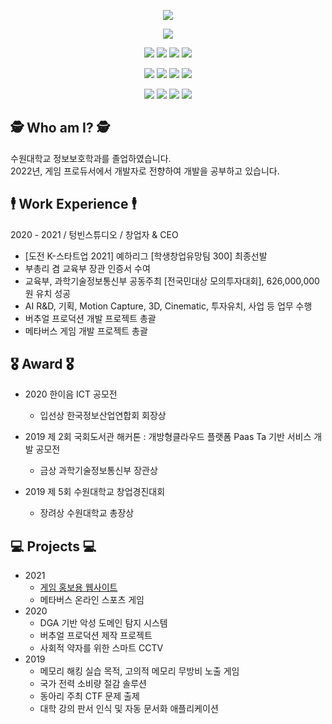 <!--![header](https://capsule-render.vercel.app/api?type=cylinder&color=ED4B1C&height=300&section=header&text=Guhyun%27s%20gitgub&fontSize=60)-->
<p align="center">
  <img src="https://capsule-render.vercel.app/api?type=cylinder&color=ED4B1C&height=200&section=center&text=Guhyun%27s%20Github&fontSize=60">
 </p>
<p align="center">
 <!--<img src="https://img.shields.io/badge/solved.ac-G4-gold"/>-->
  <a href="https://www.acmicpc.net/user/usw20"><img src="https://img.shields.io/badge/solved.ac-G4-gold"></a>
</p>
<p align="center">
 <img src="https://img.shields.io/badge/Python-3766AB?style=flat-square&logo=Python&logoColor=white"/></a>
 <img src="https://img.shields.io/badge/C-A8B9CC?style=flat-square&logo=C&logoColor=white"/></a>
 <img src="https://img.shields.io/badge/MySQL-4479A1?style=flat-square&logo=MySQL&logoColor=white"/></a>
 <img src="https://img.shields.io/badge/MariaDB-003545?style=flat-square&logo=MariaDB&logoColor=white"/>
 </p>
 <p align="center">
 <img src="https://img.shields.io/badge/Pycharm-07C85F?style=flat-square&logo=Pycharm&logoColor=white"/></a>
 <img src="https://img.shields.io/badge/Visual Studio-5C2D91?style=flat-square&logo=Visual Studio&logoColor=white"/></a>
 <img src="https://img.shields.io/badge/Eclipse IDE-2C2255?style=flat-square&logo=Eclipse IDE&logoColor=white"/></a>
 <img src="https://img.shields.io/badge/Visual Studio Code-007ACC?style=flat-square&logo=Visual Studio Code&logoColor=white"/>
 </p>
<p align="center">
 <img src="https://img.shields.io/badge/Blender-F5792A?style=flat-square&logo=Blender&logoColor=white"/></a>
 <img src="https://img.shields.io/badge/Unreal Engine-0E1128?style=flat-square&logo=Unreal engine&logoColor=white"/></a>
 <img src="https://img.shields.io/badge/SketchUp-005F9E?style=flat-square&logo=SketchUp&logoColor=white"/></a>
 <img src="https://img.shields.io/badge/After Effect-9999FF?style=flat-square&logo=Adobe After Effects&logoColor=white"/>
 </p>
 

 ## 🕵 Who am I? 🕵
 수원대학교 정보보호학과를 졸업하였습니다.<br>
 2022년, 게임 프로듀서에서 개발자로 전향하여 개발을 공부하고 있습니다.
 
 
## 🕴 Work Experience 🕴
2020 - 2021 / 텅빈스튜디오 / 창업자 & CEO
- [도전 K-스타트업 2021] 예하리그 [학생창업유망팀 300] 최종선발
- 부총리 겸 교육부 장관 인증서 수여
- 교육부, 과학기술정보통신부 공동주최 [전국민대상 모의투자대회], 626,000,000원 유치 성공
- AI R&D, 기획, Motion Capture, 3D, Cinematic, 투자유치, 사업 등 업무 수행
- 버추얼 프로덕션 개발 프로젝트 총괄
- 메타버스 게임 개발 프로젝트 총괄

## 🎖 Award 🎖

- 2020 한이음 ICT 공모전
  * 입선상 한국정보산업연합회 회장상
 
- 2019 제 2회 국회도서관 해커톤 : 개방형클라우드 플랫폼 Paas Ta 기반 서비스 개발 공모전
  * 금상 과학기술정보통신부 장관상
  
- 2019 제 5회 수원대학교 창업경진대회
  * 장려상 수원대학교 총장상


## 💻 Projects 💻

- 2021
  * <a href="https://github.com/VIRTUALLEAGUE/VIRTUALLEAGUE.github.io/blob/main/README.md">게임 홍보용 웹사이트</a>
  * 메타버스 온라인 스포츠 게임
- 2020
  * DGA 기반 악성 도메인 탐지 시스템
  * 버추얼 프로덕션 제작 프로젝트
  * 사회적 약자를 위한 스마트 CCTV
- 2019
  * 메모리 해킹 실습 목적, 고의적 메모리 무방비 노출 게임
  * 국가 전력 소비량 절감 솔루션
  * 동아리 주최 CTF 문제 출제
  * 대학 강의 판서 인식 및 자동 문서화 애플리케이션
